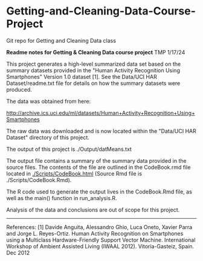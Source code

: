 # Getting-and-Cleaning-Data-Course-Project
Git repo for Getting and Cleaning Data class

**Readme notes for Getting & Cleaning Data course project**
TMP 1/17/24

This project generates a high-level summarized data set based on the summary datasets provided in the "Human Activity Recognition Using Smartphones" Version 1.0 dataset [1]. See the Data/UCI HAR Dataset/readme.txt file for details on how the summary datasets were produced.

The data was obtained from here:

http://archive.ics.uci.edu/ml/datasets/Human+Activity+Recognition+Using+Smartphones

The raw data was downloaded and is now located within the "Data/UCI HAR Dataset" directory of this project.

The output of this project is ./Output/datMeans.txt

The output file contains a summary of the summary data provided in the source files. The contents of the file are outlined in the CodeBook.rmd file located in  [./Scripts/CodeBook.html](https://htmlpreview.github.io/?https://github.com/t-pee/Getting-and-Cleaning-Data-Course-Project/blob/main/Scripts/CodeBook.html) (Source Rmd file is ./Scripts/CodeBook.Rmd).

The R code used to generate the output lives in the CodeBook.Rmd file, as well as the main() function in run_analysis.R.

Analysis of the data and conclusions are out of scope for this project.

------------------------------------
References:
[1] Davide Anguita, Alessandro Ghio, Luca Oneto, Xavier Parra and Jorge L. Reyes-Ortiz. Human Activity Recognition on Smartphones using a Multiclass Hardware-Friendly Support Vector Machine. International Workshop of Ambient Assisted Living (IWAAL 2012). Vitoria-Gasteiz, Spain. Dec 2012
